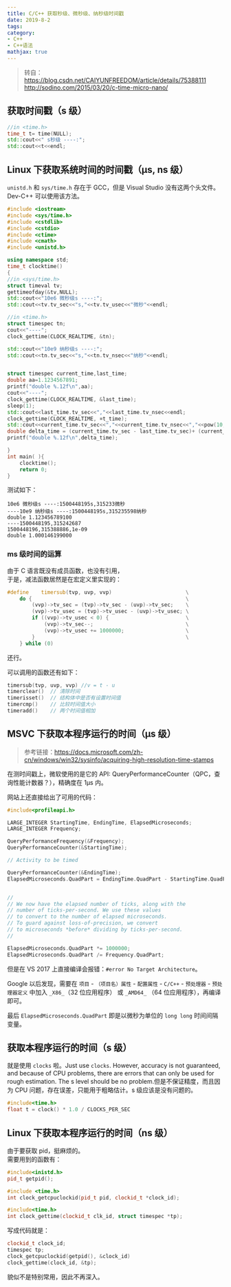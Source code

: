```yaml
---
title: C/C++ 获取秒级、微秒级、纳秒级时间戳
date: 2019-8-2
tags:
category:
- C++
- C++语法
mathjax: true
---
```


> 转自：  
> https://blog.csdn.net/CAIYUNFREEDOM/article/details/75388111  
> http://sodino.com/2015/03/20/c-time-micro-nano/

## 获取时间戳（s 级）

```c++
//in <time.h>
time_t t= time(NULL);
std::cout<<" s秒级 ----:";
std::cout<<t<<endl;
```

## Linux 下获取系统时间的时间戳（μs, ns 级）

`unistd.h` 和 `sys/time.h` 存在于 GCC，但是 Visual Studio 没有这两个头文件。Dev-C++ 可以使用该方法。

```c++
#include <iostream>  
#include <sys/time.h>
#include <cstdlib>  
#include <cstdio>
#include <ctime>
#include <cmath>
#include <unistd.h>

using namespace std;
time_t clocktime()
{
//in <sys/time.h>
struct timeval tv;  
gettimeofday(&tv,NULL);
std::cout<<"10e6 微秒级s ----:";
std::cout<<tv.tv_sec<<"s,"<<tv.tv_usec<<"微秒"<<endl;

//in <time.h>
struct timespec tn;
cout<<"----";
clock_gettime(CLOCK_REALTIME, &tn);

std::cout<<"10e9 纳秒级s ----:";
std::cout<<tn.tv_sec<<"s,"<<tn.tv_nsec<<"纳秒"<<endl;


struct timespec current_time,last_time;
double aa=1.1234567891;
printf("double %.12f\n",aa);
cout<<"----";
clock_gettime(CLOCK_REALTIME, &last_time);
sleep(1);
std::cout<<last_time.tv_sec<<","<<last_time.tv_nsec<<endl;
clock_gettime(CLOCK_REALTIME, ¤t_time);
std::cout<<current_time.tv_sec<<","<<current_time.tv_nsec<<","<<pow(10,-9)<<endl;
double delta_time = (current_time.tv_sec - last_time.tv_sec)+ (current_time.tv_nsec - last_time.tv_nsec)*pow(10,-9);
printf("double %.12f\n",delta_time);

}
int main( ){
    clocktime();
    return 0;
}
```

测试如下：

```shell
10e6 微秒级s ----:1500448195s,315233微秒
----10e9 纳秒级s ----:1500448195s,315235598纳秒
double 1.123456789100
----1500448195,315242687
1500448196,315388886,1e-09
double 1.000146199000
```

### ms 级时间的运算

由于 C 语言既没有成员函数，也没有引用，  
于是，减法函数居然是在宏定义里实现的：

```c++
#define    timersub(tvp, uvp, vvp)                        \
    do {                                                  \
        (vvp)->tv_sec = (tvp)->tv_sec - (uvp)->tv_sec;    \
        (vvp)->tv_usec = (tvp)->tv_usec - (uvp)->tv_usec; \
        if ((vvp)->tv_usec < 0) {                         \
            (vvp)->tv_sec--;                              \
            (vvp)->tv_usec += 1000000;                    \
        }                                                 \
    } while (0)
```

还行。

可以调用的函数还有如下：

```c++
timersub(tvp, uvp, vvp) //v = t - u
timerclear()  // 清除时间
timerisset()  // 结构体中是否有设置时间值
timercmp()    // 比较时间值大小
timeradd()    // 两个时间值相加
```

## MSVC 下获取本程序运行的时间（μs 级）

> 参考链接：https://docs.microsoft.com/zh-cn/windows/win32/sysinfo/acquiring-high-resolution-time-stamps

在测时间戳上，微软使用的是它的 API: QueryPerformanceCounter（QPC，查询性能计数器？），精确度在 1μs 内。

网站上还直接给出了可用的代码：

```c++
#include<profileapi.h>

LARGE_INTEGER StartingTime, EndingTime, ElapsedMicroseconds;
LARGE_INTEGER Frequency;

QueryPerformanceFrequency(&Frequency);
QueryPerformanceCounter(&StartingTime);

// Activity to be timed

QueryPerformanceCounter(&EndingTime);
ElapsedMicroseconds.QuadPart = EndingTime.QuadPart - StartingTime.QuadPart;


//
// We now have the elapsed number of ticks, along with the
// number of ticks-per-second. We use these values
// to convert to the number of elapsed microseconds.
// To guard against loss-of-precision, we convert
// to microseconds *before* dividing by ticks-per-second.
//

ElapsedMicroseconds.QuadPart *= 1000000;
ElapsedMicroseconds.QuadPart /= Frequency.QuadPart;
```

但是在 VS 2017 上直接编译会报错：`#error No Target Architecture`。

Google 以后发现，需要在 `项目` - `（项目名）属性` - `配置属性` - `C/C++` - `预处理器` - `预处理器定义` 中加入 `_X86_`（32 位应用程序） 或 `_AMD64_` （64 位应用程序），再编译即可。

最后 `ElapsedMicroseconds.QuadPart` 即是以微秒为单位的 `long long` 时间间隔变量。

## 获取本程序运行的时间（s 级）

就是使用 `clocks` 啦。Just use `clocks`. However, accuracy is not guaranteed, and because of CPU problems, there are errors that can only be used for rough estimation. The s level should be no problem.但是不保证精度，而且因为 CPU 问题，存在误差，只能用于粗略估计。s 级应该是没有问题的。

```c++
#include<time.h>
float t = clock() * 1.0 / CLOCKS_PER_SEC
```

## Linux 下获取本程序运行的时间（ns 级）

由于要获取 pid，挺麻烦的。  
需要用到的函数有：

```c++
#include<inistd.h>
pid_t getpid();

#include <time.h>
int clock_getcpuclockid(pid_t pid, clockid_t *clock_id);

#include<time.h>
int clock_gettime(clockid_t clk_id, struct timespec *tp);
```

写成代码就是：

```c++
clockid_t clock_id;
timespec tp;
clock_getcpuclockid(getpid(), &clock_id)
clock_gettime(clock_id, &tp);
```

貌似不是特别常用，因此不再深入。
